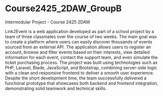 # Course2425_2DAW_GroupB
Intermodular Project - Course 2425 2DAW

Link2Event is a web application developed as part of a school project by a team of three classmates over the course of two weeks. The main goal was to create a platform where users can easily discover thousands of events sourced from an external API. The application allows users to register an account, browse and filter events based on their interests, view detailed information for each event, contact the support team, and even simulate the ticket purchasing process. The project was built using technologies such as PHP, Laravel, Blade, JavaScript, and Bootstrap, combining server-side logic with a clean and responsive frontend to deliver a smooth user experience. Despite the short development time, the team successfully delivered a functional prototype that showcases both backend and frontend integration, demonstrating solid teamwork and technical skills.
